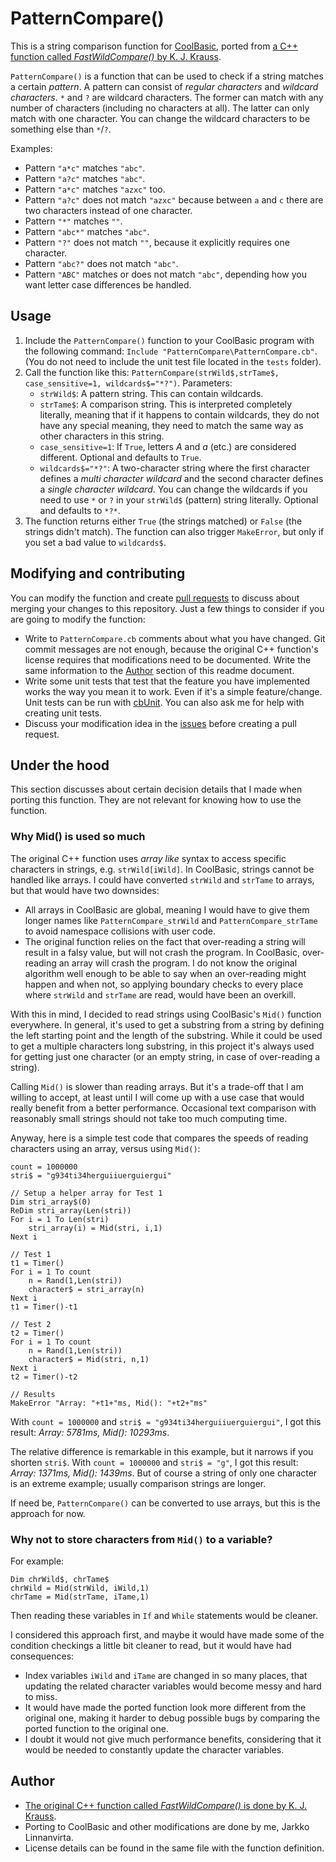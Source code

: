 # PatternCompare()
This is a string comparison function for [CoolBasic](https://www.coolbasic.com), ported from [a C++ function called *FastWildCompare()* by K. J. Krauss](http://developforperformance.com/MatchingWildcards_AnImprovedAlgorithmForBigData.html).

`PatternCompare()` is a function that can be used to check if a string matches a certain *pattern*. A pattern can consist of *regular characters* and *wildcard characters*. `*` and `?` are wildcard characters. The former can match with any number of characters (including no characters at all). The latter can only match with one character. You can change the wildcard characters to be something else than `*`/`?`.

Examples:
- Pattern  `"a*c"` matches `"abc"`.
- Pattern  `"a?c"` matches `"abc"`.
- Pattern  `"a*c"` matches `"azxc"` too.
- Pattern `"a?c"`  does not match `"azxc"` because between `a` and `c` there are two characters instead of one character.
- Pattern `"*"` matches `""`.
- Pattern `"abc*"` matches `"abc"`.
- Pattern `"?"` does not match `""`, because it explicitly requires one character.
- Pattern `"abc?"` does not match `"abc"`.
- Pattern `"ABC"` matches or does not match `"abc"`, depending how you want letter case differences be handled.

## Usage
1. Include the `PatternCompare()` function to your CoolBasic program with the following command: `Include "PatternCompare\PatternCompare.cb"`. (You do not need to include the unit test file located in the `tests` folder).
2. Call the function like this: `PatternCompare(strWild$,strTame$, case_sensitive=1, wildcards$="*?")`. Parameters:
	- `strWild$`: A pattern string. This can contain wildcards.
	- `strTame$`: A comparison string. This is interpreted completely literally, meaning that if it happens to contain wildcards, they do not have any special meaning, they need to match the same way as other characters in this string.
	- `case_sensitive=1`: If `True`, letters *A* and *a* (etc.) are considered different. Optional and defaults to `True`.
	- `wildcards$="*?"`: A two-character string where the first character defines a *multi character wildcard* and the second character defines a *single character wildcard*. You can change the wildcards if you need to use `*` or `?` in your `strWild$` (pattern) string literally. Optional and defaults to `*?*`.
3. The function returns either `True` (the strings matched) or `False` (the strings didn't match). The function can also trigger `MakeError`, but only if you set a bad value to `wildcards$`.

## Modifying and contributing
You can modify the function and create [pull requests](https://github.com/Taitava/cb-PatternCompare/pulls) to discuss about merging your changes to this repository. Just a few things to consider if you are going to modify the function:
- Write to `PatternCompare.cb` comments about what you have changed. Git commit messages are not enough, because the original C++ function's license requires that modifications need to be documented. Write the same information to the [Author](#Author) section of this readme document.
- Write some unit tests that test that the feature you have implemented works the way you mean it to work. Even if it's a simple feature/change. Unit tests can be run with [cbUnit](https://github.com/Taitava/cbUnit). You can also ask me for help with creating unit tests.
- Discuss your modification idea in the [issues](https://github.com/Taitava/cb-PatternCompare/issues) before creating a pull request.

## Under the hood
This section discusses about certain decision details that I made when porting this function. They are not relevant for knowing how to use the function.

### Why Mid() is used so much
The original C++ function uses *array like* syntax to access specific characters in strings, e.g. `strWild[iWild]`. In CoolBasic, strings cannot be handled like arrays. I could have converted `strWild` and `strTame` to arrays, but that would have two downsides:
- All arrays in CoolBasic are global, meaning I would have to give them longer names like `PatternCompare_strWild`  and `PatternCompare_strTame` to avoid namespace collisions with user code.
- The original function relies on the fact that over-reading a string will result in a falsy value, but will not crash the program. In CoolBasic, over-reading an array will crash the program. I do not know the original algorithm well enough to be able to say when an over-reading might happen and when not, so applying boundary checks to every place where `strWild` and `strTame` are read, would have been an overkill.

With this in mind, I decided to read strings using CoolBasic's `Mid()` function everywhere. In general, it's used to get a substring from a string by defining the left starting point and the length of the substring. While it could be used to get a multiple characters long substring, in this project it's always used for getting just one character (or an empty string, in case of over-reading a string).

Calling `Mid()` is slower than reading arrays. But it's a trade-off that I am willing to accept, at least until I will come up with a use case that would really benefit from a better performance. Occasional text comparison with reasonably small strings should not take too much computing time.

Anyway, here is a simple test code that compares the speeds of reading characters using an array, versus using `Mid()`:

```
count = 1000000
stri$ = "g934ti34herguiiuerguiergui"

// Setup a helper array for Test 1
Dim stri_array$(0)
ReDim stri_array(Len(stri))
For i = 1 To Len(stri)
	stri_array(i) = Mid(stri, i,1)
Next i

// Test 1
t1 = Timer()
For i = 1 To count
	n = Rand(1,Len(stri))
	character$ = stri_array(n)
Next i
t1 = Timer()-t1

// Test 2
t2 = Timer()
For i = 1 To count
	n = Rand(1,Len(stri))
	character$ = Mid(stri, n,1)
Next i
t2 = Timer()-t2

// Results
MakeError "Array: "+t1+"ms, Mid(): "+t2+"ms"
```
With `count = 1000000` and `stri$ = "g934ti34herguiiuerguiergui"`, I got this result: *Array: 5781ms, Mid(): 10293ms*. 

The relative difference is remarkable in this example, but it narrows if you shorten `stri$`. With `count = 1000000` and `stri$ = "g"`, I got this result: *Array: 1371ms, Mid(): 1439ms*. But of course a string of only one character is an extreme example; usually comparison strings are longer.

If need be, `PatternCompare()` can be converted to use arrays, but this is the approach for now.

### Why not to store characters from `Mid()` to a variable?

For example:
```
Dim chrWild$, chrTame$
chrWild = Mid(strWild, iWild,1)
chrTame = Mid(strTame, iTame,1)
```
Then reading these variables in `If` and `While` statements would be cleaner.

I considered this approach first, and maybe it would have made some of the condition checkings a little bit cleaner to read, but it would have had consequences:
- Index variables `iWild` and `iTame` are changed in so many places, that updating the related character variables would become messy and hard to miss.
- It would have made the ported function look more different from the original one, making it harder to debug possible bugs by comparing the ported function to the original one.
- I doubt it would not give much performance benefits, considering that it would be needed to constantly update the character variables.


## Author
- [The original C++ function called *FastWildCompare()* is done by K. J. Krauss](http://developforperformance.com/MatchingWildcards_AnImprovedAlgorithmForBigData.html).
- Porting to CoolBasic and other modifications are done by me, Jarkko Linnanvirta.
- License details can be found in the same file with the function definition.